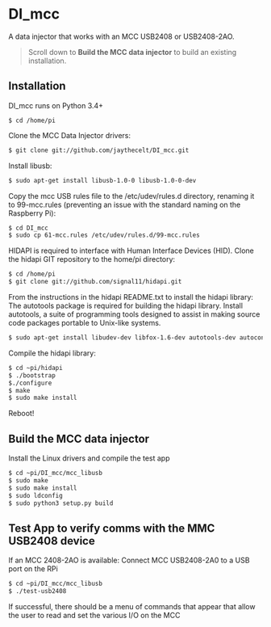 # DI_mcc
A data injector that works with an MCC USB2408 or USB2408-2AO.

> Scroll down to **Build the MCC data injector** to build an existing installation.

## Installation
DI_mcc runs on Python 3.4+
```
$ cd /home/pi
```
Clone the MCC Data Injector drivers:
```sh
$ git clone git://github.com/jaythecelt/DI_mcc.git
```
Install libusb:  
```sh
$ sudo apt-get install libusb-1.0-0 libusb-1.0-0-dev 
```
Copy the mcc USB rules file to the /etc/udev/rules.d directory, renaming it to 99-mcc.rules (preventing an issue with the standard naming on the Raspberry Pi):
```sh
$ cd DI_mcc
$ sudo cp 61-mcc.rules /etc/udev/rules.d/99-mcc.rules
```
HIDAPI is required to interface with Human Interface Devices (HID).
Clone the hidapi GIT repository to the home/pi directory: 
```sh
$ cd /home/pi
$ git clone git://github.com/signal11/hidapi.git
```
From the instructions in the hidapi README.txt to install the hidapi library:
The autotools package is required for building the hidapi library.  Install autotools, a suite of programming tools designed to assist in making source code packages portable to Unix-like systems. 
```sh
$ sudo apt-get install libudev-dev libfox-1.6-dev autotools-dev autoconf automake libtool 
```
Compile the hidapi library: 
```sh
$ cd ~pi/hidapi
$ ./bootstrap
$./configure
$ make
$ sudo make install
```
Reboot!

## Build the MCC data injector
Install the Linux drivers and compile the test app 
```sh
$ cd ~pi/DI_mcc/mcc_libusb
$ sudo make
$ sudo make install
$ sudo ldconfig  
$ sudo python3 setup.py build
```

## Test App to verify comms with the MMC USB2408 device
If an MCC 2408-2AO is available:
Connect MCC USB2408-2A0 to a USB port on the RPi
```sh
$ cd ~pi/DI_mcc/mcc_libusb
$ ./test-usb2408
```
If successful, there should be a menu of commands that appear that allow the user to read and set the various I/O on the MCC
